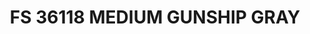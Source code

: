 ---
title: "FS 36118 MEDIUM GUNSHIP GRAY"
price: "TBA"
desc: "Opis nije dostupan"
img_path: "/assets/img/A.MIG-0204.jpg"
brand: AMMO
available: true
cat: "acrylics"
subcat: "ACRYLIC PAINTS (17 mL)"
subsubcat: "SS"
---